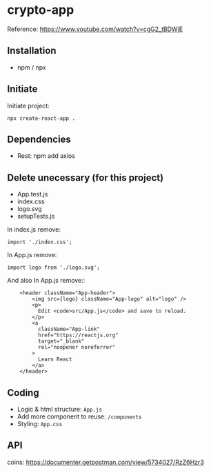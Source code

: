 # crypto-app

Reference: https://www.youtube.com/watch?v=cgG2_tBDWjE

## Installation
- npm / npx

## Initiate

Initiate project:
```
npx create-react-app .
```

## Dependencies
- Rest: npm add axios

## Delete unecessary (for this project)
- App.test.js
- index.css
- logo.svg
- setupTests.js

In index.js remove:
```
import './index.css';
```

In App.js remove:
```
import logo from './logo.svg';
```

And also In App.js remove::
```
    <header className="App-header">
        <img src={logo} className="App-logo" alt="logo" />
        <p>
          Edit <code>src/App.js</code> and save to reload.
        </p>
        <a
          className="App-link"
          href="https://reactjs.org"
          target="_blank"
          rel="noopener noreferrer"
        >
          Learn React
        </a>
    </header>
```

## Coding
- Logic & html structure: `App.js`
- Add more component to reuse: `/components`
- Styling: `App.css`

## API

coins: https://documenter.getpostman.com/view/5734027/RzZ6Hzr3


